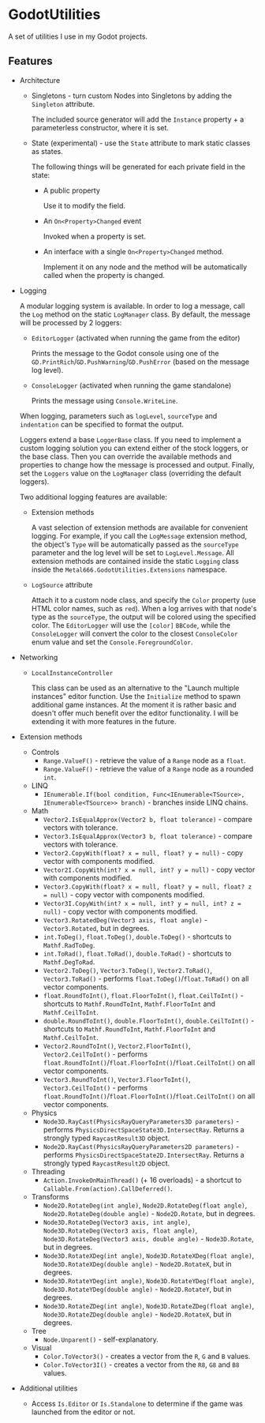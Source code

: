 # GodotUtilities

A set of utilities I use in my Godot projects.

## Features

- Architecture

  - Singletons - turn custom Nodes into Singletons by adding the `Singleton` attribute.

    The included source generator will add the `Instance` property + a parameterless constructor, where it is set.

  - State (experimental) - use the `State` attribute to mark static classes as states.

    The following things will be generated for each private field in the state:

    - A public property

      Use it to modify the field.

    - An `On<Property>Changed` event

      Invoked when a property is set.

    - An interface with a single `On<Property>Changed` method.

      Implement it on any node and the method will be automatically called when the property is changed.

- Logging

  A modular logging system is available. In order to log a message, call the `Log` method on the static `LogManager` class. By default, the message will be processed by 2 loggers:

  - `EditorLogger` (activated when running the game from the editor)

    Prints the message to the Godot console using one of the `GD.PrintRich`/`GD.PushWarning`/`GD.PushError` (based on the message log level).

  - `ConsoleLogger` (activated when running the game standalone)

    Prints the message using `Console.WriteLine`.

  When logging, parameters such as `logLevel`, `sourceType` and `indentation` can be specified to format the output.

  Loggers extend a base `LoggerBase` class. If you need to implement a custom logging solution you can extend either of the stock loggers, or the base class. Then you can override the available methods and properties to change how the message is processed and output. Finally, set the `Loggers` value on the `LogManager` class (overriding the default loggers).

  Two additional logging features are available:

  - Extension methods

    A vast selection of extension methods are available for convenient logging. For example, if you call the `LogMessage` extension method, the object's `Type` will be automatically passed as the `sourceType` parameter and the log level will be set to `LogLevel.Message`. All extension methods are contained inside the static `Logging` class inside the `Metal666.GodotUtilities.Extensions` namespace.

  - `LogSource` attribute

    Attach it to a custom node class, and specify the `Color` property (use HTML color names, such as `red`). When a log arrives with that node's type as the `sourceType`, the output will be colored using the specified color. The `EditorLogger` will use the `[color]` `BBCode`, while the `ConsoleLogger` will convert the color to the closest `ConsoleColor` enum value and set the `Console.ForegroundColor`.

- Networking

  - `LocalInstanceController`

    This class can be used as an alternative to the "Launch multiple instances" editor function. Use the `Initialize` method to spawn additional game instances. At the moment it is rather basic and doesn't offer much benefit over the editor functionality. I will be extending it with more features in the future.

- Extension methods

  - Controls
    - `Range.ValueF()` - retrieve the value of a `Range` node as a `float`.
    - `Range.ValueF()` - retrieve the value of a `Range` node as a rounded `int`.
  - LINQ
    - `IEnumerable.If(bool condition, Func<IEnumerable<TSource>, IEnumerable<TSource>> branch)` - branches inside LINQ chains.
  - Math
    - `Vector2.IsEqualApprox(Vector2 b, float tolerance)` - compare vectors with tolerance.
    - `Vector3.IsEqualApprox(Vector3 b, float tolerance)` - compare vectors with tolerance.
    - `Vector2.CopyWith(float? x = null, float? y = null)` - copy vector with components modified.
    - `Vector2I.CopyWith(int? x = null, int? y = null)` - copy vector with components modified.
    - `Vector3.CopyWith(float? x = null, float? y = null, float? z = null)` - copy vector with components modified.
    - `Vector3I.CopyWith(int? x = null, int? y = null, int? z = null)` - copy vector with components modified.
    - `Vector3.RotatedDeg(Vector3 axis, float angle)` - `Vector3.Rotated`, but in degrees.
    - `int.ToDeg()`, `float.ToDeg()`, `double.ToDeg()` - shortcuts to `Mathf.RadToDeg`.
    - `int.ToRad()`, `float.ToRad()`, `double.ToRad()` - shortcuts to `Mathf.DegToRad`.
    - `Vector2.ToDeg()`, `Vector3.ToDeg()`, `Vector2.ToRad()`, `Vector3.ToRad()` - performs `float.ToDeg()`/`float.ToRad()` on all vector components.
    - `float.RoundToInt()`, `float.FloorToInt()`, `float.CeilToInt()` - shortcuts to `Mathf.RoundToInt`, `Mathf.FloorToInt` and `Mathf.CeilToInt`.
    - `double.RoundToInt()`, `double.FloorToInt()`, `double.CeilToInt()` - shortcuts to `Mathf.RoundToInt`, `Mathf.FloorToInt` and `Mathf.CeilToInt`.
    - `Vector2.RoundToInt()`, `Vector2.FloorToInt()`, `Vector2.CeilToInt()` - performs `float.RoundToInt()`/`float.FloorToInt()`/`float.CeilToInt()` on all vector components.
    - `Vector3.RoundToInt()`, `Vector3.FloorToInt()`, `Vector3.CeilToInt()` - performs `float.RoundToInt()`/`float.FloorToInt()`/`float.CeilToInt()` on all vector components.
  - Physics
    - `Node3D.RayCast(PhysicsRayQueryParameters3D parameters)` - performs `PhysicsDirectSpaceState3D.IntersectRay`. Returns a strongly typed `RaycastResult3D` object.
    - `Node2D.RayCast(PhysicsRayQueryParameters2D parameters)` - performs `PhysicsDirectSpaceState2D.IntersectRay`. Returns a strongly typed `RaycastResult2D` object.
  - Threading
    - `Action.InvokeOnMainThread()` (+ 16 overloads) - a shortcut to `Callable.From(action).CallDeferred()`.
  - Transforms
    - `Node2D.RotateDeg(int angle)`, `Node2D.RotateDeg(float angle)`, `Node2D.RotateDeg(double angle)` - `Node2D.Rotate`, but in degrees.
    - `Node3D.RotateDeg(Vector3 axis, int angle)`, `Node3D.RotateDeg(Vector3 axis, float angle)`, `Node3D.RotateDeg(Vector3 axis, double angle)` - `Node3D.Rotate`, but in degrees.
    - `Node3D.RotateXDeg(int angle)`, `Node3D.RotateXDeg(float angle)`, `Node3D.RotateXDeg(double angle)` - `Node2D.RotateX`, but in degrees.
    - `Node3D.RotateYDeg(int angle)`, `Node3D.RotateYDeg(float angle)`, `Node3D.RotateYDeg(double angle)` - `Node2D.RotateY`, but in degrees.
    - `Node3D.RotateZDeg(int angle)`, `Node3D.RotateZDeg(float angle)`, `Node3D.RotateZDeg(double angle)` - `Node2D.RotateX`, but in degrees.
  - Tree
    - `Node.Unparent()` - self-explanatory.
  - Visual
    - `Color.ToVector3()` - creates a vector from the `R`, `G` and `B` values.
    - `Color.ToVector3I()` - creates a vector from the `R8`, `G8` and `B8` values.

- Additional utilities
  - Access `Is.Editor` or `Is.Standalone` to determine if the game was launched from the editor or not.
